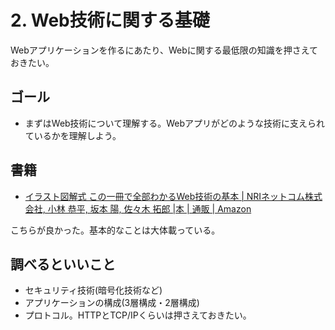 # 2. Web技術に関する基礎

Webアプリケーションを作るにあたり、Webに関する最低限の知識を押さえておきたい。

## ゴール

- まずはWeb技術について理解する。Webアプリがどのような技術に支えられているかを理解しよう。

## 書籍

* [イラスト図解式 この一冊で全部わかるWeb技術の基本 \| NRIネットコム株式会社, 小林 恭平, 坂本 陽, 佐々木 拓郎 \|本 \| 通販 \| Amazon](https://www.amazon.co.jp/%E3%82%A4%E3%83%A9%E3%82%B9%E3%83%88%E5%9B%B3%E8%A7%A3%E5%BC%8F-%E3%81%93%E3%81%AE%E4%B8%80%E5%86%8A%E3%81%A7%E5%85%A8%E9%83%A8%E3%82%8F%E3%81%8B%E3%82%8BWeb%E6%8A%80%E8%A1%93%E3%81%AE%E5%9F%BA%E6%9C%AC-%E5%B0%8F%E6%9E%97-%E6%81%AD%E5%B9%B3/dp/4797388811)

こちらが良かった。基本的なことは大体載っている。

## 調べるといいこと

- セキュリティ技術(暗号化技術など)
- アプリケーションの構成(3層構成・2層構成)
- プロトコル。HTTPとTCP/IPくらいは押さえておきたい。